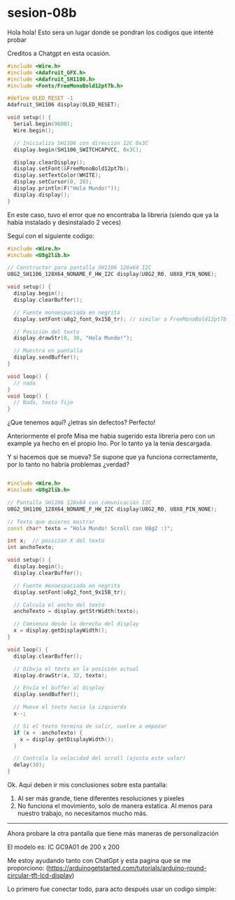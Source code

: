 # sesion-08b

Hola hola!
Esto sera un lugar donde se pondran los codigos que intenté probar 

Creditos a Chatgpt en esta ocasión.

```cpp
#include <Wire.h>
#include <Adafruit_GFX.h>
#include <Adafruit_SH1106.h>
#include <Fonts/FreeMonoBold12pt7b.h>

#define OLED_RESET -1
Adafruit_SH1106 display(OLED_RESET);

void setup() {
  Serial.begin(9600);
  Wire.begin();

  // Inicializa SH1106 con dirección I2C 0x3C
  display.begin(SH1106_SWITCHCAPVCC, 0x3C);

  display.clearDisplay();
  display.setFont(&FreeMonoBold12pt7b);
  display.setTextColor(WHITE);
  display.setCursor(0, 30);
  display.println(F("Hola Mundo!"));
  display.display();
}
```

En este caso, tuvo el error que no encontraba la libreria (siendo que ya la había instalado y desinstalado 2 veces)

Seguí con el siguiente codigo:

```cpp
#include <Wire.h>
#include <U8g2lib.h>

// Constructor para pantalla SH1106 128x64 I2C
U8G2_SH1106_128X64_NONAME_F_HW_I2C display(U8G2_R0, U8X8_PIN_NONE);

void setup() {
  display.begin();
  display.clearBuffer();

  // Fuente monoespaciada en negrita
  display.setFont(u8g2_font_9x15B_tr); // similar a FreeMonoBold12pt7b

  // Posición del texto
  display.drawStr(0, 30, "Hola Mundo!");

  // Muestra en pantalla
  display.sendBuffer();
}

void loop() {
  // nada
}
void loop() {
  // Nada, texto fijo
}
```

¿Que tenemos aquí? ¿letras sin defectos? Perfecto!

Anteriormente el profe Misa me habia sugerido esta libreria pero con un example ya hecho en el propio Ino.
Por lo tanto ya la tenía descargada.

Y si hacemos que se mueva? Se supone que ya funciona correctamente, por lo tanto no habría problemas ¿verdad?

```cpp

#include <Wire.h>
#include <U8g2lib.h>

// Pantalla SH1106 128x64 con comunicación I2C
U8G2_SH1106_128X64_NONAME_F_HW_I2C display(U8G2_R0, U8X8_PIN_NONE);

// Texto que quieres mostrar
const char* texto = "Hola Mundo! Scroll con U8g2 :)";

int x;  // posición X del texto
int anchoTexto;

void setup() {
  display.begin();
  display.clearBuffer();

  // Fuente monoespaciada en negrita
  display.setFont(u8g2_font_9x15B_tr);

  // Calcula el ancho del texto
  anchoTexto = display.getStrWidth(texto);

  // Comienza desde la derecha del display
  x = display.getDisplayWidth();
}

void loop() {
  display.clearBuffer();

  // Dibuja el texto en la posición actual
  display.drawStr(x, 32, texto);

  // Envía el buffer al display
  display.sendBuffer();

  // Mueve el texto hacia la izquierda
  x--;

  // Si el texto termina de salir, vuelve a empezar
  if (x < -anchoTexto) {
    x = display.getDisplayWidth();
  }

  // Controla la velocidad del scroll (ajusta este valor)
  delay(30);
}
```

Ok. Aquí deben ir mis conclusiones sobre esta pantalla:

1. Al ser más grande, tiene diferentes resoluciones y pixeles
2. No funciona el movimiento, solo de manera estatica. Al menos para nuestro trabajo, no necesitamos mucho más.

---

Ahora probare la otra pantalla que tiene más maneras de personalización

El modelo es: IC GC9A01 de 200 x 200

Me estoy ayudando tanto con ChatGpt y esta pagina que se me proporciono: (https://arduinogetstarted.com/tutorials/arduino-round-circular-tft-lcd-display)

Lo primero fue conectar todo, para acto después usar un codigo simple:
